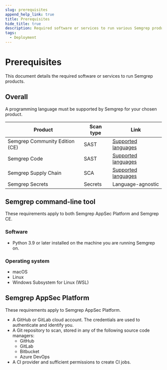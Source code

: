 ```yaml
---
slug: prerequisites
append_help_link: true
title: Prerequisites
hide_title: true
description: Required software or services to run various Semgrep products.
tags:
  - Deployment
---
```


# Prerequisites

This document details the required software or services to run Semgrep products.

## Overall

A programming language must be supported by Semgrep for your chosen product.

| Product              | Scan type | Link   |
| -------              | ------    | ------ |
| Semgrep Community Edition (CE)          | SAST      | [Supported languages](/supported-languages#language-maturity-levels)  |
| Semgrep Code         | SAST      | [Supported languages](/supported-languages#language-maturity-levels)  |
| Semgrep Supply Chain | SCA       | [Supported languages](/supported-languages#semgrep-supply-chain)       |
| Semgrep Secrets      | Secrets   | Language-agnostic       |

<!-- Update Secrets with service validators once available -->

## Semgrep command-line tool

These requirements apply to both Semgrep AppSec Platform and Semgrep CE.

### Software

- Python 3.9 or later installed on the machine you are running Semgrep on.

### Operating system

- macOS
- Linux
- Windows Subsystem for Linux (WSL)

## Semgrep AppSec Platform

These requirements apply to Semgrep AppSec Platform.

- A GitHub or GitLab cloud account. The credentials are used to authenticate and identify you.
- A Git repository to scan, stored in any of the following source code managers:
    - GitHub
    - GitLab
    - Bitbucket
    - Azure DevOps
- A CI provider and sufficient permissions to create CI jobs.

<!-- IDEs - to add after -->
